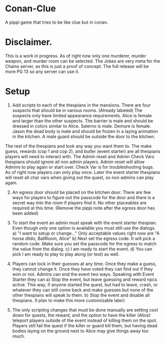 # Conan-Clue
A pippi game that tries to be like clue but in conan.

# Disclaimer.
This is a work in progress. As of right now only one murderer, murder weapon, and murder room can be selected. The Jokes are very meta for the Chains server, as this is just a proof of concept. The full release will be more PG 13 so any server can use it.

# Setup

1) Add scripts to each of the thespians in the mansions. There are four suspects that should be in various rooms. (Already labeled) The suspects only have limited appearance requirements. Alice is female and larger than the other suspects. The barrier is male and should be dressed in colors similar to Alice. Salerno is male. Demure is female. Jason the dead body is male and should be frozen in a laying animation in the kitchen. A male guard should be outside the door to the kitchen.  

The rest of the thespians and look any way you want them to. The make guess, rewards (cop 1 and cop 2), and butler (event starter) are all thespians players will need to interact with. The Admin reset and Admin Check Vars thespians should ignore all non admin players. Admin reset will allow Admins to play again or start over. Check Var is for troubleshooting bugs. As of right now players can only play once. Later the event starter thespians will reset all char vars when giving out the quest, so non admins can play again.

2) An egress door should be placed on the kitchen door. There are few ways for players to figure out the passcode for the door and there is a secret way into the room if players find it. No other placeables are required at this time. (Remove the pippi note after the egress door has been added)

3) To start the event an admin must speak with the event starter thespian. Even though only one option is available you must still use the dialogs. 
a) "I want to setup or change..." Only acceptable values right now are "A horse dildo, BallRoom, Alice" 
b) Next set the egress code. It will pick a random code. Make sure you set the passcode for the egress to match the value from the dialog.
c) I am ready to start the event. 
d) You can pick I am ready to play to play along (or test) as well.

4) Players can lock in their guesses at any time. Once they make a guess, they cannot change it. Once they have voted they can find out if they won or not.  Admins can end the event two ways. Speaking with Event Starter they can 
a) Stop the event, but leave guessing and reward npcs active. This way, if anyone started the quest, but had to leave, crash, or whatever they can still come back and make guesses but none of the other thespians will speak to them. 
b) Stop the event and disable all thespians. (I plan to make this more customizable later)

5) The only scripting changes that must be done manually are setting cool down for quests, the reward, and the option to have the killer (Alice) teleport players outside of the event instead of killing them on the spot. Players still fail the quest if the killer or guard kill them, but having dead bodies laying on the ground next to Alice may give things away too much. 
